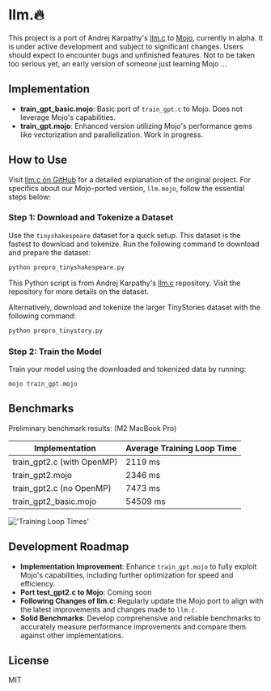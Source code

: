 # llm.🔥

This project is a port of Andrej Karpathy's [llm.c](https://github.com/karpathy/llm.c) to [Mojo](https://docs.modular.com/mojo), currently in alpha. It is under active development and subject to significant changes. Users should expect to encounter bugs and unfinished features. Not to be taken too serious yet, an early version of someone just learning Mojo ...

## Implementation

- **train_gpt_basic.mojo**: Basic port of `train_gpt.c` to Mojo. Does not leverage Mojo's capabilities.
- **train_gpt.mojo**: Enhanced version utilizing Mojo's performance gems like vectorization and parallelization. Work in progress.

## How to Use

Visit [llm.c on GitHub](https://github.com/karpathy/llm.c) for a detailed explanation of the original project. For specifics about our Mojo-ported version, `llm.mojo`, follow the essential steps below:

### Step 1: Download and Tokenize a Dataset

Use the `tinyshakespeare` dataset for a quick setup. This dataset is the fastest to download and tokenize. Run the following command to download and prepare the dataset:

```bash
python prepro_tinyshakespeare.py
```

This Python script is from Andrej Karpathy's [llm.c]((https://github.com/karpathy/llm.c)) repository. Visit the repository for more details on the dataset.

Alternatively, download and tokenize the larger TinyStories dataset with the following command:

```bash
python prepro_tinystory.py
```

### Step 2: Train the Model

Train your model using the downloaded and tokenized data by running:

 ```mojo train_gpt.mojo```

## Benchmarks

Preliminary benchmark results: (M2 MacBook Pro)

| Implementation             | Average Training Loop Time |
|----------------------------|----------------------------|
| train_gpt2.c (with OpenMP)  | 2119 ms                    |
| train_gpt2.mojo             | 2346 ms                    |
| train_gpt2.c  (no OpenMP)   | 7473 ms                    |
| train_gpt2_basic.mojo       | 54509 ms                   |

!['Training Loop Times'](imgs/training_loop_times_chart.png)

## Development Roadmap

- **Implementation Improvement**: Enhance `train_gpt.mojo` to fully exploit Mojo's capabilities, including further optimization for speed and efficiency.
- **Port test_gpt2.c to Mojo**: Coming soon
- **Following Changes of llm.c**: Regularly update the Mojo port to align with the latest improvements and changes made to `llm.c`.
- **Solid Benchmarks**: Develop comprehensive and reliable benchmarks to accurately measure performance improvements and compare them against other implementations.

## License

MIT
